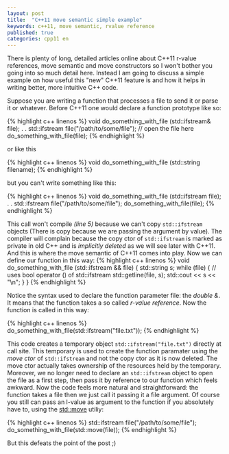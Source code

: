 ```yaml
---
layout: post
title:  "C++11 move semantic simple example"
keywords: c++11, move semantic, rvalue reference
published: true
categories: cpp11 en
---
```

There is plenty of long, detailed articles online about C++11 r-value references,
move semantic and move constructors so I won't bother you going into so much
detail here. Instead I am going to discuss a simple example on how 
useful this "new" C++11 feature is and how it helps in writing better, more 
intuitive C++ code.


Suppose you are writing a function that processes a file to send it or parse it or 
whatever. Before C++11 one would declare a function prototype like so:

{% highlight c++ linenos %}
void do_something_with_file (std::ifstream& file);
.
.
std::ifstream file("/path/to/some/file"); // open the file here
do_something_with_file(file);
{% endhighlight %}

or like this

{% highlight c++ linenos %}
void do_something_with_file (std::string filename);
{% endhighlight %}

but you can't write something like this:

{% highlight c++ linenos %}
void do_something_with_file (std::ifstream file);
.
.
std::ifstream file("/path/to/some/file");
do_something_with_file(file);
{% endhighlight %}

This call won't compile _(line 5)_ because we can't copy `std::ifstream` objects 
(There is copy because we are passing the argument by value).
The compiler will complain because the copy ctor of `std::ifstream` 
is marked as private in old C++ and 
is *implicitly deleted* as we will see later with C++11. And this is where the 
move semantic of C++11 comes into play. Now we can define our function in this way:
{% highlight c++ linenos %}
void do_something_with_file (std::ifstream && file) {
    std::string s;
    while (file) { // uses bool operator () of std::ifstream 
        std::getline(file, s);
        std::cout << s << "\n";
    }
}
{% endhighlight %}

Notice the syntax used to declare the function parameter file: the *double &*.
It means that the function takes a so called _r-value reference_. 
Now the function is called in this way:

{% highlight c++ linenos %}
do_something_with_file(std::ifstream("file.txt"));
{% endhighlight %}

This code creates a temporary object `std::ifstream("file.txt")` directly at call site. This temporary 
is used to create the function paramater using the _move 
ctor_ of `std::ifstream` and not the copy ctor as it is now deleted. The move ctor actually takes 
ownership of the resources held by the temporary. Moreover, we no longer need to declare 
an `std::ifstream` object to open the file as a first step, then pass it by reference to our 
function which feels awkward. Now the code feels more natural and straightforward: the function takes a 
file then we just call it passing it a file argument.
Of course you still can pass an l-value as argument to the function if 
you absolutely have to, using the [std::move](http://en.cppreference.com/w/cpp/utility/move) 
utiliy:

{% highlight c++ linenos %}
std::ifstream file("/path/to/some/file");
do_something_with_file(std::move(file));
{% endhighlight %}

But this defeats the point of the post ;)



